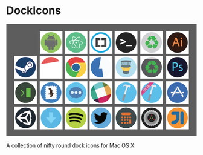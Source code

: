 # DockIcons

![Sample of Icons](./sample.png)

A collection of nifty round dock icons for Mac OS X.
